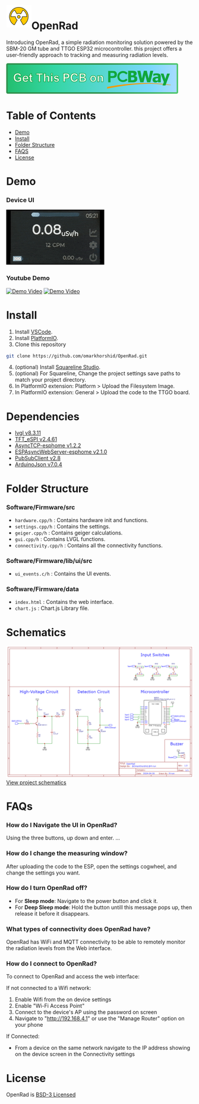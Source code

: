 <a>
    <img src="openrad_logo.png" alt="Openrad logo" align="left" height="60" />
</a>

# OpenRad
Introducing OpenRad, a simple radiation monitoring solution powered by the SBM-20 GM tube and TTGO ESP32 microcontroller. this project offers a user-friendly approach to tracking and measuring radiation levels.

<a href="https://www.pcbway.com/project/shareproject/OpenRad_A_Geiger_Counter_using_SBM_20_and_ESP32_7f1d54d7.html"><img src="Get on PCBWay.png" alt="PCB from PCBWay" /></a>

# Table of Contents
- [Demo](#demo)
- [Install](#install)
- [Folder Structure](#folder-structure)
- [FAQS](#faqs)
- [License](#license)

# Demo
### Device UI
![Images](demo_gif.gif)
### Youtube Demo
[![Demo Video](https://img.youtube.com/vi/kaBPnBUhCXA/0.jpg)](https://www.youtube.com/watch?v=kaBPnBUhCXA)
[![Demo Video](https://img.youtube.com/vi/ACgCJScDpeg/0.jpg)](https://www.youtube.com/watch?v=ACgCJScDpeg)

# Install
1. Install [VSCode](https://code.visualstudio.com/).
2. Install [PlatformIO](https://platformio.org/).
3. Clone this repository 
```bash
git clone https://github.com/omarkhorshid/OpenRad.git
```
4. (optional) Install [Squareline Studio](https://squareline.io/).
5. (optional) For Squareline, Change the project settings save paths to match your project directory.
6. In PlatformIO extension: Platform > Upload the Filesystem Image.
7. In PlatformIO extension: General > Upload the code to the TTGO board.

# Dependencies
- [lvgl v8.3.11](https://github.com/lvgl/lvgl/tree/release/v8.3)
- [TFT_eSPI v2.4.61](https://github.com/Bodmer/TFT_eSPI)
- [AsyncTCP-esphome v1.2.2](https://github.com/esphome/AsyncTCP.git)
- [ESPAsyncWebServer-esphome v2.1.0](https://github.com/esphome/ESPAsyncWebServer.git)
- [PubSubClient v2.8](https://github.com/knolleary/pubsubclient.git)
- [ArduinoJson v7.0.4](https://github.com/bblanchon/ArduinoJson.git)

# Folder Structure
### Software/Firmware/src
- `hardware.cpp/h` : Contains hardware init and functions. 
- `settings.cpp/h` : Contains the settings.
- `geiger.cpp/h` : Contains geiger calculations.
- `gui.cpp/h` : Contains LVGL functions.
- `connectivity.cpp/h` : Contains all the connectivity functions.

### Software/Firmware/lib/ui/src
- `ui_events.c/h` : Contains the UI events.

### Software/Firmware/data
- `index.html` : Contains the web interface.
- `chart.js` : Chart.js Library file.

# Schematics
![Schematics](./Hardware/Schematics.png)
[View project schematics](./Hardware/Schematics.pdf)

# FAQs
### How do I Navigate the UI in OpenRad?
Using the three buttons, up down and enter. ...

### How do I change the measuring window?
After uploading the code to the ESP, open the settings cogwheel, and change the settings you want.

### How do I turn OpenRad off?
- For **Sleep mode**: Navigate to the power button and click it.
- For **Deep Sleep mode**: Hold the button untill this message pops up, then release it before it disappears.

### What types of connectivity does OpenRad have?
OpenRad has WiFi and MQTT connectivity to be able to remotely monitor the radiation levels from the Web interface.

### How do I connect to OpenRad?
To connect to OpenRad and access the web interface:

If not connected to a Wifi network:
1. Enable Wifi from the on device settings
2. Enable "Wi-Fi Access Point"
3. Connect to the device's AP using the password on screen
4. Navigate to "http://192.168.4.1" or use the "Manage Router" option on your phone

If Connected:
- From a device on the same network navigate to the IP address showing on the device screen in the Connectivity settings

# License
OpenRad is [BSD-3 Licensed](license.txt '3-Clause BSD License')
